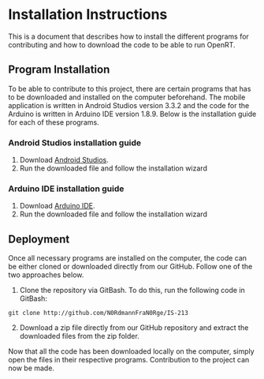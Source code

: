 # Installation Instructions

This is a document that describes how to install the different programs for contributing and how to download the code to be able to run OpenRT.

## Program Installation

To be able to contribute to this project, there are certain programs that has to be downloaded and installed on the computer beforehand. The mobile application is written in Android Studios version 3.3.2 and the code for the Arduino is written in Arduino IDE version 1.8.9. Below is the installation guide for each of these programs.

### Android Studios installation guide

1. Download [Android Studios](https://developer.android.com/studio).
1. Run the downloaded file and follow the installation wizard

### Arduino IDE installation guide

1. Download [Arduino IDE](https://www.arduino.cc/en/main/software).
1. Run the downloaded file and follow the installation wizard

## Deployment

Once all necessary programs are installed on the computer, the code can be either cloned or downloaded directly from our GitHub. Follow one of the two approaches below.

1. Clone the repository via GitBash. To do this, run the following code in GitBash:

```
git clone http://github.com/N0RdmannFraN0Rge/IS-213
```

2. Download a zip file directly from our GitHub repository and extract the downloaded files from the zip folder.

Now that all the code has been downloaded locally on the computer, simply open the files in their respective programs. Contribution to the project can now be made.

